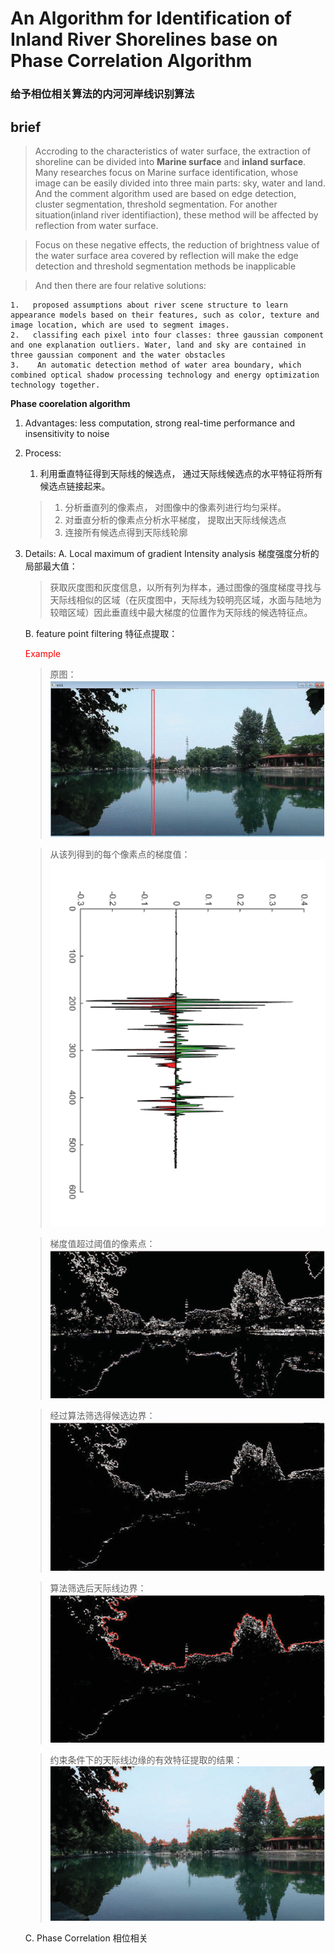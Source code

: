 # An Algorithm for Identification of Inland River Shorelines base on Phase Correlation Algorithm 
### 给予相位相关算法的内河河岸线识别算法

## brief

> Accroding to the characteristics of water surface, the extraction of shoreline can be divided into **Marine surface** and **inland surface**. Many researches focus on Marine surface identification, whose image can be easily divided into three main parts: sky, water and land. And the comment algorithm used are based on edge detection, cluster segmentation,  threshold segmentation. For another situation(inland river identifiaction), these method will be affected by reflection from water surface.

> Focus on these negative effects, the reduction of brightness value of the water surface area covered by reflection will make the edge detection and threshold segmentation methods be inapplicable

> And then there are four relative solutions:

    1.   proposed assumptions about river scene structure to learn appearance models based on their features, such as color, texture and image location, which are used to segment images.
    2.   classifing each pixel into four classes: three gaussian component and one explanation outliers. Water, land and sky are contained in three gaussian component and the water obstacles
    3.    An automatic detection method of water area boundary, which combined optical shadow processing technology and energy optimization technology together.

**Phase coorelation algorithm**

1. Advantages: less computation, strong real-time performance and insensitivity to noise

2. Process: 
   1. 利用垂直特征得到天际线的候选点， 通过天际线候选点的水平特征将所有候选点链接起来。
   > 1. 分析垂直列的像素点， 对图像中的像素列进行均匀采样。
   > 2. 对垂直分析的像素点分析水平梯度， 提取出天际线候选点
   > 3. 连接所有候选点得到天际线轮廓

3. Details: 
   A. Local maximum of gradient Intensity analysis 梯度强度分析的局部最大值：
    > 获取灰度图和灰度信息，以所有列为样本，通过图像的强度梯度寻找与天际线相似的区域（在灰度图中，天际线为较明亮区域，水面与陆地为较暗区域）因此垂直线中最大梯度的位置作为天际线的候选特征点。

   B. feature point filtering 特征点提取：

    <font color = "red"> Example </font>
    > 原图：
    ![example](./eg1.gif)

    > 从该列得到的每个像素点的梯度值：
    ![梯度](./eg2.gif)

    > 梯度值超过阈值的像素点：
    ![梯度图](./eg3.gif)

    > 经过算法筛选得候选边界：
    ![边界](./eg4.gif)

    > 算法筛选后天际线边界：
    ![天际线](./eg5.gif)

    > 约束条件下的天际线边缘的有效特征提取的结果：
    ![对比图](./eg6.gif)

    C. Phase Correlation 相位相关








# 
